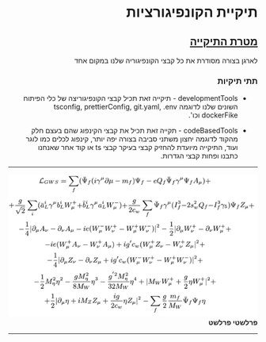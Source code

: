 <div dir="rtl">

# תיקיית הקונפיגורציות

## <u>מטרת התיקייה </u>

לארגן בצורה מסודרת את כל קבצי הקונפיגוריה שלנו במקום אחד

### תתי תיקיות

<ul>
<li>
 <p>
  developmentTools -
  תיקייה זאת תכיל קבצי הקונפיגוריצה של כלי הפיתוח השונים שלנו לדוגמה tsconfig, prettierConfig, git.yaml, .env dockerFike וכו'.
 </p>
</li>
<li>
 <p>
 codeBasedTools - תקייה זאת תכיל את קבצי הקינפוג שהם בעצם חלק מהקוד לדוגמה יחצון משתני סביבה בצורה יפה יותר, קינפוג לכלים כמו לוגר ועוד, התיקייה מיועדת להחזיק קבצי בעיקר קבצי ts או קוד אחר שאנחנו כתבנו ופחות קבצי הגדרות.
 </p>
</li>

</ul>

---

![תודה רבה לקדוש פרלשטיין](../static/configIsHard.jpg "תודה רבה לקדוש פרלשטיין")
**פרלשטי פרלשט**

---

</div>
